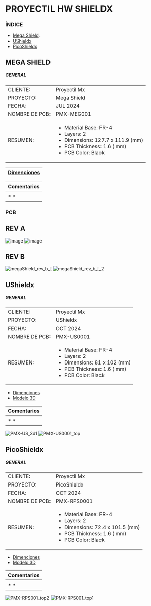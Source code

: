 # PROYECTIL HW SHIELDX
### ÍNDICE

+ [Mega Shield](#MEGA-SHIELD).
+ [UShieldx](#UShieldx)
+ [PicoShieldx](#PicoShieldx)


## MEGA SHIELD 
  
##### GENERAL
 
 <table>
 <tr>
 <td>CLIENTE: </td>
 <td> Proyectil Mx </td>
 <tr>
 <td>PROYECTO: </td>
 <td>Mega Shield </td>
 <tr>
 <td>FECHA:</td>
 <td>JUL 2024</td>
 <tr>
 <td>NOMBRE DE PCB:</td>
 <td>PMX-MEG001 </td>

 <tr>
    <td>RESUMEN: </td>
 <td>
 
  - Material Base:       FR-4<br>
  - Layers:              2   <br>
  - Dimensions:        127.7 x 111.9 (mm)<br>
  - PCB Thickness:                                           1.6      ( mm)
  - PCB Color:      Black                                              
 
                                                               
 </td>
 </table>



 |[Dimenciones](Nombre_del_pcb/README.md)|
  |----- |
 
 |  **Comentarios**                                             | 
 | --------------------------------------------------      | 
 |   |
 | *                                                     * |


### PCB

## REV A
![image](https://github.com/ProyectilMx/Mega-Shield/assets/40368863/c0ab3b0e-cef1-4219-99a1-0d15f310a8af)
![image](https://github.com/ProyectilMx/Mega-Shield/assets/40368863/98e131aa-cfa5-4529-ba91-bd925cba1724)
## REV B
![megaShield_rev_b_t](https://github.com/user-attachments/assets/6712250f-5ce9-4bed-affb-b683a9f51f8e)
![megaShield_rev_b_t_2](https://github.com/user-attachments/assets/e7c559bc-a69f-42de-8452-f11f54cd7d7b)

## UShieldx

##### GENERAL
 
 <table>
 <tr>
 <td>CLIENTE: </td>
 <td> Proyectil Mx </td>
 <tr>
 <td>PROYECTO: </td>
 <td>UShieldx </td>
 <tr>
 <td>FECHA:</td>
 <td>OCT 2024</td>
 <tr>
 <td>NOMBRE DE PCB:</td>
 <td>PMX-US0001 </td>

 <tr>
    <td>RESUMEN: </td>
 <td>
 
  - Material Base:       FR-4<br>
  - Layers:              2   <br>
  - Dimensions:        81 x 102 (mm)<br>
  - PCB Thickness:                                           1.6      ( mm)
  - PCB Color:      Black                                              
 
                                                               
 </td>
 </table>

 + [Dimenciones](UShieldx/plano_ushield_page-0001.jpg)
 + [Modelo 3D]()

 
 |  **Comentarios**                                             | 
 | --------------------------------------------------      | 
 |   |
 | *                                                     * |
 
![PMX-US_3d1](https://github.com/user-attachments/assets/7117117d-f04b-4563-96b0-8edf5a254865)
![PMX-US0001_top](https://github.com/user-attachments/assets/ca9c3841-19d2-46cd-9e68-a2ef980946cf)

## PicoShieldx

##### GENERAL
 
 <table>
 <tr>
 <td>CLIENTE: </td>
 <td> Proyectil Mx </td>
 <tr>
 <td>PROYECTO: </td>
 <td>PicoShieldx </td>
 <tr>
 <td>FECHA:</td>
 <td>OCT 2024</td>
 <tr>
 <td>NOMBRE DE PCB:</td>
 <td>PMX-RPS0001 </td>

 <tr>
    <td>RESUMEN: </td>
 <td>
 
  - Material Base:       FR-4<br>
  - Layers:              2   <br>
  - Dimensions:        72.4 x 101.5 (mm)<br>
  - PCB Thickness:                                           1.6      ( mm)
  - PCB Color:      Black                                              
 
                                                               
 </td>
 </table>

 + [Dimenciones](PicoShieldx/picoShieldx_v1.0.0_page-0001.jpg)
 + [Modelo 3D]()
  
 
 |  **Comentarios**                                             | 
 | --------------------------------------------------      | 
 |   |
 | *                                                     * |


![PMX-RPS001_top2](https://github.com/user-attachments/assets/b55d2777-dd35-410b-a170-c190f7b8dee3)
![PMX-RPS001_top1](https://github.com/user-attachments/assets/69df9e31-f144-4ff4-ac99-6375d28140d6)
